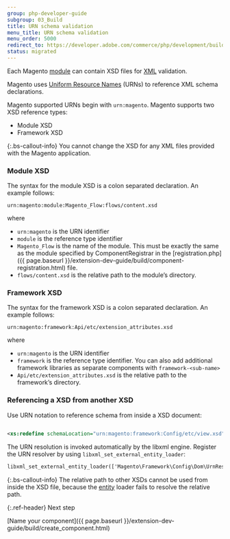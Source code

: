 ```yaml
---
group: php-developer-guide
subgroup: 03_Build
title: URN schema validation
menu_title: URN schema validation
menu_order: 5000
redirect_to: https://developer.adobe.com/commerce/php/development/build/schema-validation/
status: migrated
---
```


Each Magento [module](https://glossary.magento.com/module) can contain XSD files for [XML](https://glossary.magento.com/xml) validation.

Magento uses [Uniform Resource Names](https://en.wikipedia.org/wiki/Uniform_Resource_Name) (URNs) to reference XML schema declarations.

Magento supported URNs begin with `urn:magento`. Magento supports two XSD reference types:

*  Module XSD
*  Framework XSD

 {:.bs-callout-info}
You cannot change the XSD for any XML files provided with the Magento application.

### Module XSD

The syntax for the module XSD is a colon separated declaration. An example follows:

`urn:magento:module:Magento_Flow:flows/content.xsd`

where

*  `urn:magento` is the URN identifier
*  `module` is the reference type identifier
*  `Magento_Flow` is the name of the module. This must be exactly the same as the module specified by ComponentRegistrar in the [registration.php]({{ page.baseurl }}/extension-dev-guide/build/component-registration.html) file.
*  `flows/content.xsd` is the relative path to the module&#8217;s directory.

### Framework XSD

The syntax for the framework XSD is a colon separated declaration. An example follows:

`urn:magento:framework:Api/etc/extension_attributes.xsd`

where

*  `urn:magento` is the URN identifier
*  `framework` is the reference type identifier. You can also add additional framework libraries as separate components with `framework-<sub-name>`
*  `Api/etc/extension_attributes.xsd` is the relative path to the framework&#8217;s directory.

### Referencing a XSD from another XSD

Use URN notation to reference schema from inside a XSD document:

```xml

<xs:redefine schemaLocation="urn:magento:framework:Config/etc/view.xsd">

```

The URN resolution is invoked automatically by the libxml engine. Register the URN resolver by using `libxml_set_external_entity_loader`:

```xml
libxml_set_external_entity_loader(['Magento\Framework\Config\Dom\UrnResolver', 'registerEntityLoader']);
```

 {:.bs-callout-info}
The relative path to other XSDs cannot be used from inside the XSD file, because the [entity](https://glossary.magento.com/entity) loader fails to resolve the relative path.

{:.ref-header}
Next step

[Name your component]({{ page.baseurl }}/extension-dev-guide/build/create_component.html)
